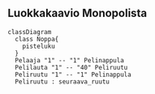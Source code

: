## Luokkakaavio Monopolista

```mermaid
classDiagram
  class Noppa{
    pisteluku
  }
  Pelaaja "1" -- "1" Pelinappula
  Pelilauta "1" -- "40" Peliruutu
  Peliruutu "1" -- "1" Pelinappula
  Peliruutu : seuraava_ruutu
```
